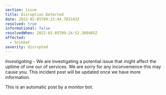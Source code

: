 ```yaml
---
section: issue
title: Disruption Detected
date: 2022-02-05T09:23:44.703243Z
resolved: true
informational: false
resolvedWhen: 2022-02-05T09:24:52.380485Z
affected:
  - Snikket
severity: disrupted
---
```

*Investigating* - We are investigating a potential issue that might affect the uptime of one our of services. We are sorry for any inconvenience this may cause you. This incident post will be updated once we have more information.

This is an automatic post by a monitor bot.
        